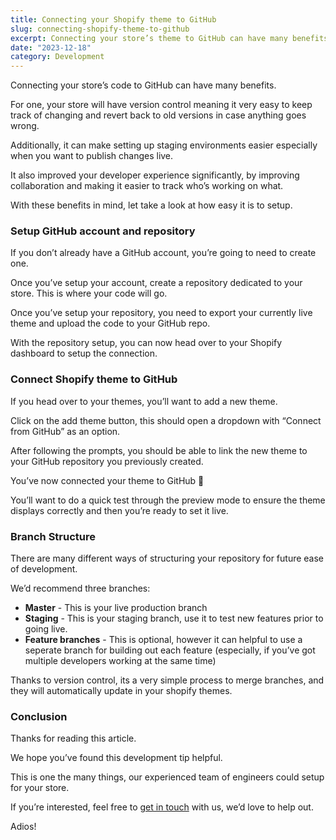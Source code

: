 ```yaml
---
title: Connecting your Shopify theme to GitHub
slug: connecting-shopify-theme-to-github
excerpt: Connecting your store’s theme to GitHub can have many benefits including improved collaboration and a superior developer experience. Lets take a look at how the setup works and how it can help your store.
date: "2023-12-18"
category: Development
---
```


Connecting your store’s code to GitHub can have many benefits.

For one, your store will have version control meaning it very easy to keep track of changing and revert back to old versions in case anything goes wrong.

Additionally, it can make setting up staging environments easier especially when you want to publish changes live.

It also improved your developer experience significantly, by improving collaboration and making it easier to track who’s working on what.

With these benefits in mind, let take a look at how easy it is to setup.

### Setup GitHub account and repository

If you don’t already have a GitHub account, you’re going to need to create one.

Once you’ve setup your account, create a repository dedicated to your store. This is where your code will go.

Once you’ve setup your repository, you need to export your currently live theme and upload the code to your GitHub repo.

With the repository setup, you can now head over to your Shopify dashboard to setup the connection.

### Connect Shopify theme to GitHub

If you head over to your themes, you’ll want to add a new theme.

Click on the add theme button, this should open a dropdown with “Connect from GitHub” as an option.

After following the prompts, you should be able to link the new theme to your GitHub repository you previously created.

You’ve now connected your theme to GitHub 🙂

You’ll want to do a quick test through the preview mode to ensure the theme displays correctly and then you’re ready to set it live.

### Branch Structure

There are many different ways of structuring your repository for future ease of development.

We’d recommend three branches:

-   **Master** - This is your live production branch
-   **Staging** - This is your staging branch, use it to test new features prior to going live.
-   **Feature branches** - This is optional, however it can helpful to use a seperate branch for building out each feature (especially, if you’ve got multiple developers working at the same time)

Thanks to version control, its a very simple process to merge branches, and they will automatically update in your shopify themes.

### Conclusion

Thanks for reading this article.

We hope you’ve found this development tip helpful.

This is one the many things, our experienced team of engineers could setup for your store.

If you’re interested, feel free to [get in touch](/contact) with us, we’d love to help out.

Adios!

